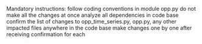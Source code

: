 Mandatory instructions:
follow coding conventions in module opp.py
do not make all the changes at once
analyze all dependencies in code base
confirm the list of changes to opp_time_series.py, opp.py, any other impacted files anywhere in the code base
make changes one by one after receiving confirmation for each





